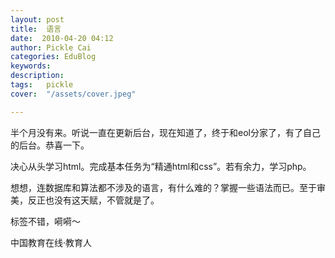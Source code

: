 ```yaml
---
layout: post  
title:  语言  
date:  2010-04-20 04:12  
author: Pickle Cai  
categories: EduBlog  
keywords: 
description:   
tags:	pickle   
cover:  "/assets/cover.jpeg"  

---  
```

    
半个月没有来。听说一直在更新后台，现在知道了，终于和eol分家了，有了自己的后台。恭喜一下。

决心从头学习html。完成基本任务为“精通html和css”。若有余力，学习php。

想想，连数据库和算法都不涉及的语言，有什么难的？掌握一些语法而已。至于审美，反正也没有这天赋，不管就是了。

标签不错，嗬嗬～



		    
 中国教育在线·教育人

